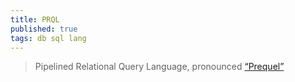 ```yaml
---
title: PRQL
published: true
tags: db sql lang
---
```

> Pipelined Relational Query Language, pronounced [“Prequel”](https://prql-lang.org/)
